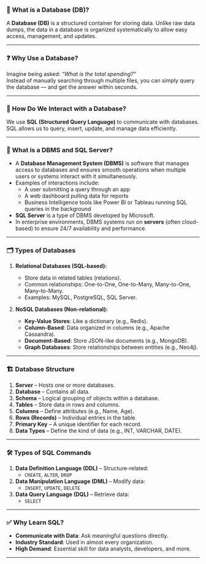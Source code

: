 
### 📘 What is a Database (DB)?
A **Database (DB)** is a structured container for storing data. Unlike raw data dumps, the data in a database is organized systematically to allow easy access, management, and updates.

---

### ❓ Why Use a Database?
Imagine being asked: _“What is the total spending?”_  
Instead of manually searching through multiple files, you can simply query the database — and get the answer within seconds.

---

### 💬 How Do We Interact with a Database?
We use **SQL (Structured Query Language)** to communicate with databases. SQL allows us to query, insert, update, and manage data efficiently.

---

### 🧠 What is a DBMS and SQL Server?

- A **Database Management System (DBMS)** is software that manages access to databases and ensures smooth operations when multiple users or systems interact with it simultaneously.
- Examples of interactions include:
  - A user submitting a query through an app
  - A web dashboard pulling data for reports
  - Business Intelligence tools like Power BI or Tableau running SQL queries in the background
- **SQL Server** is a type of DBMS developed by Microsoft.
- In enterprise environments, DBMS systems run on **servers** (often cloud-based) to ensure 24/7 availability and performance.

---

### 🗂️ Types of Databases

1. **Relational Databases (SQL-based):**
   - Store data in related tables (relations).
   - Common relationships: One-to-One, One-to-Many, Many-to-One, Many-to-Many.
   - Examples: MySQL, PostgreSQL, SQL Server.

2. **NoSQL Databases (Non-relational):**
   - **Key-Value Stores**: Like a dictionary (e.g., Redis).
   - **Column-Based**: Data organized in columns (e.g., Apache Cassandra).
   - **Document-Based**: Store JSON-like documents (e.g., MongoDB).
   - **Graph Databases**: Store relationships between entities (e.g., Neo4j).

---

### 🏗️ Database Structure

1. **Server** – Hosts one or more databases.
2. **Database** – Contains all data.
3. **Schema** – Logical grouping of objects within a database.
4. **Tables** – Store data in rows and columns.
5. **Columns** – Define attributes (e.g., Name, Age).
6. **Rows (Records)** – Individual entries in the table.
7. **Primary Key** – A unique identifier for each record.
8. **Data Types** – Define the kind of data (e.g., INT, VARCHAR, DATE).

---

### 🛠️ Types of SQL Commands

1. **Data Definition Language (DDL)** – Structure-related:
   - `CREATE`, `ALTER`, `DROP`
2. **Data Manipulation Language (DML)** – Modify data:
   - `INSERT`, `UPDATE`, `DELETE`
3. **Data Query Language (DQL)** – Retrieve data:
   - `SELECT`

---

### ✅ Why Learn SQL?

- **Communicate with Data**: Ask meaningful questions directly.
- **Industry Standard**: Used in almost every organization.
- **High Demand**: Essential skill for data analysts, developers, and more.

---

